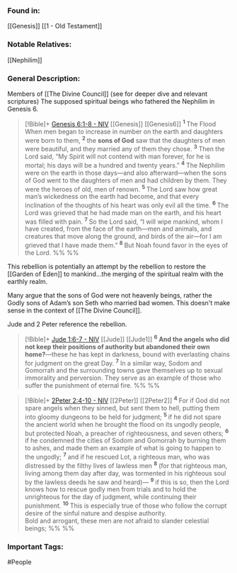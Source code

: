 ### Found in:
[[Genesis]]
[[1 - Old Testament]]

### Notable Relatives:
[[Nephilim]]
### General Description:
Members of  [[The Divine Council]] (see for deeper dive and relevant scriptures) The supposed spiritual beings who fathered the Nephilim in Genesis 6. 

> [!Bible]+ [Genesis 6:1-8 - NIV](https://bolls.life/NIV/1/6/) [[Genesis]] [[Genesis6]]
>  <sup> **1** </sup>The Flood<br/>When men began to increase in number on the earth and daughters were born to them, <sup> **2** </sup>the **sons of God** saw that the daughters of men were beautiful, and they married any of them they chose. <sup> **3** </sup>Then the Lord said, “My Spirit will not contend with man forever, for he is mortal; his days will be a hundred and twenty years.” <sup> **4** </sup>The Nephilim were on the earth in those days—and also afterward—when the sons of God went to the daughters of men and had children by them. They were the heroes of old, men of renown. <sup> **5** </sup>The Lord saw how great man’s wickedness on the earth had become, and that every inclination of the thoughts of his heart was only evil all the time. <sup> **6** </sup>The Lord was grieved that he had made man on the earth, and his heart was filled with pain. <sup> **7** </sup>So the Lord said, “I will wipe mankind, whom I have created, from the face of the earth—men and animals, and creatures that move along the ground, and birds of the air—for I am grieved that I have made them.” <sup> **8** </sup>But Noah found favor in the eyes of the Lord.
 %% %%

This rebellion is potentially an attempt by the rebellion to restore the [[Garden of Eden]] to mankind...the merging of the spiritual realm with the earthly realm.

Many argue that the sons of God were not heavenly beings, rather the Godly sons of Adam’s son Seth who married bad women. This doesn't make sense in the context of [[The Divine Council]].

Jude and 2 Peter reference the rebellion. 

> [!Bible]+ [Jude 1:6-7 - NIV](https://bolls.life/NIV/65/1/) [[Jude]] [[Jude1]]
>  <sup> **6** </sup>**And the angels who did not keep their positions of authority but abandoned their own home?**—these he has kept in darkness, bound with everlasting chains for judgment on the great Day. <sup> **7** </sup>In a similar way, Sodom and Gomorrah and the surrounding towns gave themselves up to sexual immorality and perversion. They serve as an example of those who suffer the punishment of eternal fire.
 %% %%

> [!Bible]+ [2Peter 2:4-10 - NIV](https://bolls.life/NIV/61/2/) [[2Peter]] [[2Peter2]]
>  <sup> **4** </sup>For if God did not spare angels when they sinned, but sent them to hell, putting them into gloomy dungeons to be held for judgment; <sup> **5** </sup>if he did not spare the ancient world when he brought the flood on its ungodly people, but protected Noah, a preacher of righteousness, and seven others; <sup> **6** </sup>if he condemned the cities of Sodom and Gomorrah by burning them to ashes, and made them an example of what is going to happen to the ungodly; <sup> **7** </sup>and if he rescued Lot, a righteous man, who was distressed by the filthy lives of lawless men <sup> **8** </sup>(for that righteous man, living among them day after day, was tormented in his righteous soul by the lawless deeds he saw and heard)— <sup> **9** </sup>if this is so, then the Lord knows how to rescue godly men from trials and to hold the unrighteous for the day of judgment, while continuing their punishment. <sup> **10** </sup>This is especially true of those who follow the corrupt desire of the sinful nature and despise authority.<br/>Bold and arrogant, these men are not afraid to slander celestial beings;
 %% %%

### Important Tags:
#People